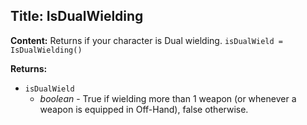 ## Title: IsDualWielding

**Content:**
Returns if your character is Dual wielding.
`isDualWield = IsDualWielding()`

**Returns:**
- `isDualWield`
  - *boolean* - True if wielding more than 1 weapon (or whenever a weapon is equipped in Off-Hand), false otherwise.
